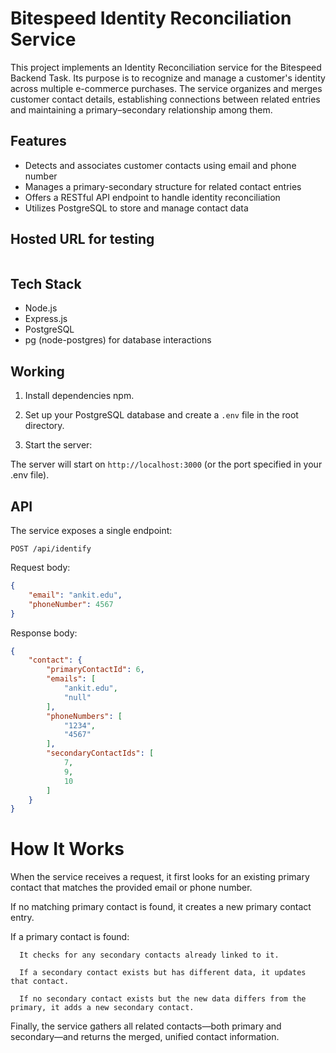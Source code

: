 # Bitespeed Identity Reconciliation Service

This project implements an Identity Reconciliation service for the Bitespeed Backend Task. Its purpose is to recognize and manage a customer's identity across multiple e-commerce purchases. The service organizes and merges customer contact details, establishing connections between related entries and maintaining a primary–secondary relationship among them.

## Features

- Detects and associates customer contacts using email and phone number
- Manages a primary-secondary structure for related contact entries
- Offers a RESTful API endpoint to handle identity reconciliation
- Utilizes PostgreSQL to store and manage contact data

## Hosted URL for testing

```

```

## Tech Stack

- Node.js
- Express.js
- PostgreSQL
- pg (node-postgres) for database interactions

## Working

1. Install dependencies npm.

2. Set up your PostgreSQL database and create a `.env` file in the root directory.

3. Start the server:

The server will start on `http://localhost:3000` (or the port specified in your .env file).

## API

The service exposes a single endpoint:

```
POST /api/identify
```

Request body:

```json
{
	"email": "ankit.edu",
	"phoneNumber": 4567
}

```

Response body:

```json
{
    "contact": {
        "primaryContactId": 6,
        "emails": [
            "ankit.edu",
            "null"
        ],
        "phoneNumbers": [
            "1234",
            "4567"
        ],
        "secondaryContactIds": [
            7,
            9,
            10
        ]
    }
}
```

# How It Works

When the service receives a request, it first looks for an existing primary contact that matches the provided email or phone number.

If no matching primary contact is found, it creates a new primary contact entry.

If a primary contact is found:

      It checks for any secondary contacts already linked to it.

      If a secondary contact exists but has different data, it updates that contact.

      If no secondary contact exists but the new data differs from the primary, it adds a new secondary contact.

Finally, the service gathers all related contacts—both primary and secondary—and returns the merged, unified contact information.
